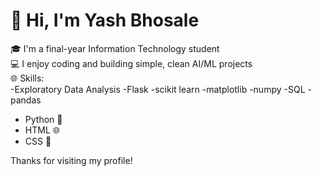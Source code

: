 # 👋 Hi, I'm Yash Bhosale

🎓 I'm a final-year Information Technology student  
💻 I enjoy coding and building simple, clean AI/ML projects  
🌐 Skills:  
-Exploratory Data Analysis
-Flask
-scikit learn
-matplotlib
-numpy
-SQL
-pandas
- Python 🐍  
- HTML 🌐  
- CSS 🎨  


Thanks for visiting my profile!
